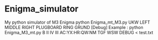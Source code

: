 # Enigma_simulator
My python simulator of M3 Enigma
python Enigma_mt_M3.py UKW LEFT MIDDLE RIGHT PLUGBOARD RING GRUND [Debug]
Example :
python Enigma_M3_mt.py B II IV III AC:YX:HR:QW:NM TGF WSW DEBUG < test.txt
